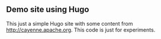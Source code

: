 Demo site using Hugo 
--------------------

This just a simple Hugo site with some content from http://cayenne.apache.org.
This code is just for experiments.


